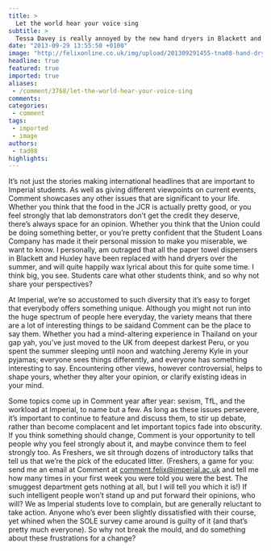 ```yaml
---
title: >
  Let the world hear your voice sing
subtitle: >
  Tessa Davey is really annoyed by the new hand dryers in Blackett and Huxley, and wants you to share your equally colossal problems with her in Comment this year
date: "2013-09-29 13:55:50 +0100"
image: "http://felixonline.co.uk/img/upload/201309291455-tna08-hand-dryer.jpg"
headline: true
featured: true
imported: true
aliases:
 - /comment/3768/let-the-world-hear-your-voice-sing
comments:
categories:
 - comment
tags:
 - imported
 - image
authors:
 - tad08
highlights:
---
```


It’s not just the stories making international headlines that are important to Imperial students. As well as giving different viewpoints on current events, Comment showcases any other issues that are significant to your life. Whether you think that the food in the JCR is actually pretty good, or you feel strongly that lab demonstrators don’t get the credit they deserve, there’s always space for an opinion. Whether you think that the Union could be doing something better, or you’re pretty confident that the Student Loans Company has made it their personal mission to make you miserable, we want to know. I personally, am outraged that all the paper towel dispensers in Blackett and Huxley have been replaced with hand dryers over the summer, and will quite happily wax lyrical about this for quite some time. I think big, you see. Students care what other students think, and so why not share your perspectives?

At Imperial, we’re so accustomed to such diversity that it’s easy to forget that everybody offers something unique. Although you might not run into the huge spectrum of people here everyday, the variety means that there are a lot of interesting things to be saidand Comment can be the place to say them. Whether you had a mind-altering experience in Thailand on your gap yah, you’ve just moved to the UK from deepest darkest Peru, or you spent the summer sleeping until noon and watching Jeremy Kyle in your pyjamas; everyone sees things differently, and everyone has something interesting to say. Encountering other views, however controversial, helps to shape yours, whether they alter your opinion, or clarify existing ideas in your mind.

Some topics come up in Comment year after year: sexism, TfL, and the workload at Imperial, to name but a few. As long as these issues persevere, it’s important to continue to feature and discuss them, to stir up debate, rather than become complacent and let important topics fade into obscurity. If you think something should change, Comment is your opportunity to tell people why you feel strongly about it, and maybe convince them to feel strongly too. As Freshers, we sit through dozens of introductory talks that tell us that we’re the pick of the educated litter. (Freshers, a game for you: send me an email at Comment at comment.felix@imperial.ac.uk and tell me how many times in your first week you were told you were the best. The smuggest department gets nothing at all, but I will tell you which it is!) If such intelligent people won’t stand up and put forward their opinions, who will? We as Imperial students love to complain, but are generally reluctant to take action. Anyone who’s ever been slightly dissatisfied with their course, yet whined when the SOLE survey came around is guilty of it (and that’s pretty much everyone). So why not break the mould, and do something about these frustrations for a change?
